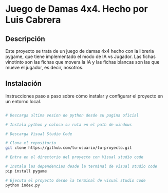 # Juego de Damas 4x4. Hecho por Luis Cabrera

## Descripción

Este proyecto se trata de un juego de damas 4x4 hecho con la libreria pygame, que tiene implementado el modo de IA vs Jugador.
Las fichas vinotinto son las fichas que movera la IA y las fichas blancas son las que mueve el jugador, es decir, nosotros.

## Instalación

Instrucciones paso a paso sobre cómo instalar y configurar el proyecto en un entorno local.

```bash

# Descarga ultima vesion de python desde su pagina oficial

# Instala python y coloca su ruta en el path de windows

# Descarga Visual Studio Code

# Clona el repositorio
git clone https://github.com/tu-usuario/tu-proyecto.git

# Entra en el directorio del proyecto con Visual studio code

# Instala las dependencias desde la terminal de visual studio code
pip install pygame

# Ejecuta el proyecto desde la terminal de visual studio code
python index.py
